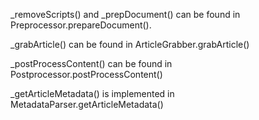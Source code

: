 
_removeScripts() and _prepDocument() can be found in Preprocessor.prepareDocument().

_grabArticle() can be found in ArticleGrabber.grabArticle()

_postProcessContent() can be found in Postprocessor.postProcessContent()

_getArticleMetadata() is implemented in MetadataParser.getArticleMetadata()